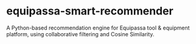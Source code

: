 # equipassa-smart-recommender
A Python-based recommendation engine for Equipassa tool &amp; equipment platform, using collaborative filtering and Cosine Similarity.
